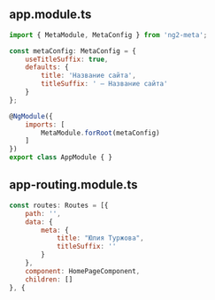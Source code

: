 

app.module.ts
-------------

```javascript
import { MetaModule, MetaConfig } from 'ng2-meta';

const metaConfig: MetaConfig = {
	useTitleSuffix: true,
	defaults: {
		title: 'Название сайта',
		titleSuffix: ' — Название сайта'
	}
};

@NgModule({
	imports: [
		MetaModule.forRoot(metaConfig)
	]
})
export class AppModule { }
```

app-routing.module.ts
---------------------

```javascript
const routes: Routes = [{
	path: '',
	data: {
		meta: {
			title: "Юлия Туржова",
			titleSuffix: ''
		}
	},
	component: HomePageComponent,
	children: []
}, {
```
